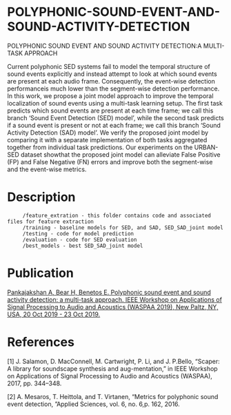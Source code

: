 # POLYPHONIC-SOUND-EVENT-AND-SOUND-ACTIVITY-DETECTION
POLYPHONIC SOUND EVENT AND SOUND ACTIVITY DETECTION:A MULTI-TASK APPROACH


Current polyphonic SED systems fail to model the temporal structure of sound events explicitly and instead attempt to look at which sound events are present at each audio frame.  Consequently, the event-wise detection performanceis much lower than the segment-wise detection performance. In this work, we propose a joint model approach to improve the temporal localization of sound events using a multi-task learning setup.  The first task predicts which sound events are present at each time frame; we call this branch ‘Sound Event Detection (SED) model’, while the second task predicts if a sound event is present or not at each frame; we call this branch ‘Sound Activity Detection (SAD) model’. We verify the proposed joint model by comparing it with a separate implementation of both tasks aggregated together from individual task predictions. Our experiments on the URBAN-SED dataset showthat the proposed joint model can alleviate False Positive (FP) and False Negative (FN) errors and improve both the segment-wise and the event-wise metrics.



# Description

         /feature_extration - this folder contains code and associated files for feature extraction
         /training - baseline models for SED, and SAD, SED_SAD_joint model
         /testing - code for model prediction
         /evaluation - code for SED evaluation
         /best_models - best SED_SAD_joint model

 

# Publication

[Pankajakshan A, Bear H, Benetos E. Polyphonic sound event and sound activity detection: a multi-task approach. IEEE Workshop on Applications of Signal Processing to Audio and Acoustics (WASPAA 2019), New Paltz, NY, USA, 20 Oct 2019 - 23 Oct 2019. ](https://arxiv.org/abs/1907.05122)
                
                
                
# References

[1]  J. Salamon, D. MacConnell, M. Cartwright, P. Li, and J. P.Bello, “Scaper: A library for soundscape synthesis and aug-mentation,” in IEEE Workshop on Applications of Signal Processing  to  Audio  and  Acoustics  (WASPAA),  2017,  pp.  344–348.


[2] A. Mesaros, T. Heittola, and T. Virtanen, “Metrics for polyphonic sound event detection, ”Applied Sciences, vol. 6, no. 6,p. 162, 2016.
